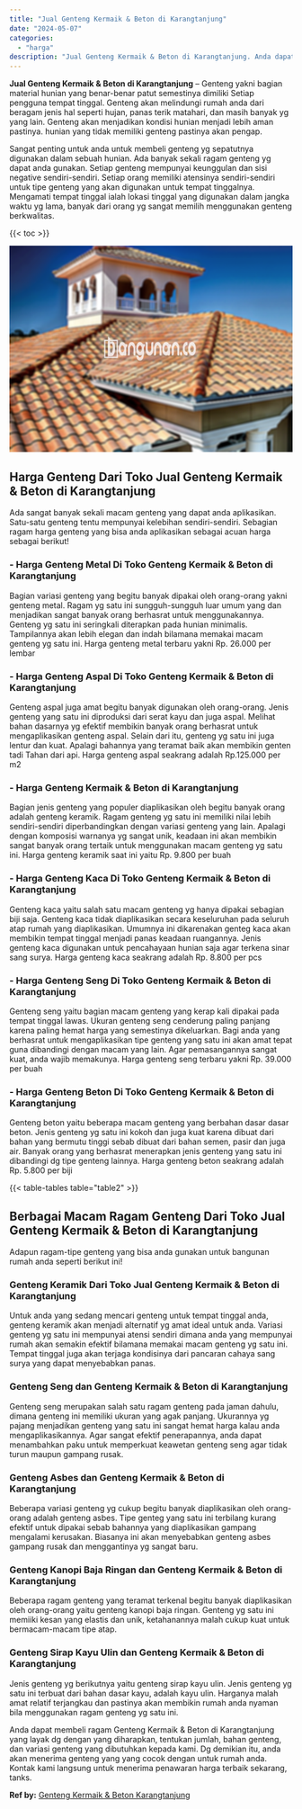 ```yaml
---
title: "Jual Genteng Kermaik & Beton di Karangtanjung"
date: "2024-05-07"
categories: 
  - "harga"
description: "Jual Genteng Kermaik & Beton di Karangtanjung. Anda dapat membeli ragam Genteng Kermaik & Beton di Karangtanjung yang layak dg dengan yang diharapkan, tentuk..."
---
```


**Jual Genteng Kermaik & Beton di Karangtanjung** – Genteng yakni bagian material hunian yang benar-benar patut semestinya dimiliki Setiap pengguna tempat tinggal. Genteng akan melindungi rumah anda dari beragam jenis hal seperti hujan, panas terik matahari, dan masih banyak yg yang lain. Genteng akan menjadikan kondisi hunian menjadi lebih aman pastinya. hunian yang tidak memiliki genteng pastinya akan pengap.

Sangat penting untuk anda untuk membeli genteng yg sepatutnya digunakan dalam sebuah hunian. Ada banyak sekali ragam genteng yg dapat anda gunakan. Setiap genteng mempunyai keunggulan dan sisi negative sendiri-sendiri. Setiap orang memiliki atensinya sendiri-sendiri untuk tipe genteng yang akan digunakan untuk tempat tinggalnya. Mengamati tempat tinggal ialah lokasi tinggal yang digunakan dalam jangka waktu yg lama, banyak dari orang yg sangat memilih menggunakan genteng berkwalitas.

{{< toc >}}

![Jual Genteng Kermaik & Beton di Karangtanjung](/images/genteng-minimalis-murah10.png)

## Harga Genteng Dari Toko Jual Genteng Kermaik & Beton di Karangtanjung

Ada sangat banyak sekali macam genteng yang dapat anda aplikasikan. Satu-satu genteng tentu mempunyai kelebihan sendiri-sendiri. Sebagian ragam harga genteng yang bisa anda aplikasikan sebagai acuan harga sebagai berikut!

### \- Harga Genteng Metal Di Toko Genteng Kermaik & Beton di Karangtanjung

Bagian variasi genteng yang begitu banyak dipakai oleh orang-orang yakni genteng metal. Ragam yg satu ini sungguh-sungguh luar umum yang dan menjadikan sangat banyak orang berhasrat untuk menggunakannya. Genteng yg satu ini seringkali diterapkan pada hunian minimalis. Tampilannya akan lebih elegan dan indah bilamana memakai macam genteng yg satu ini. Harga genteng metal terbaru yakni Rp. 26.000 per lembar

### \- Harga Genteng Aspal Di Toko Genteng Kermaik & Beton di Karangtanjung

Genteng aspal juga amat begitu banyak digunakan oleh orang-orang. Jenis genteng yang satu ini diproduksi dari serat kayu dan juga aspal. Melihat bahan dasarnya yg efektif membikin banyak orang berhasrat untuk mengaplikasikan genteng aspal. Selain dari itu, genteng yg satu ini juga lentur dan kuat. Apalagi bahannya yang teramat baik akan membikin genten tadi Tahan dari api. Harga genteng aspal seakrang adalah Rp.125.000 per m2

### \- Harga Genteng Kermaik & Beton di Karangtanjung

Bagian jenis genteng yang populer diaplikasikan oleh begitu banyak orang adalah genteng keramik. Ragam genteng yg satu ini memiliki nilai lebih sendiri-sendiri diperbandingkan dengan variasi genteng yang lain. Apalagi dengan komposisi warnanya yg sangat unik, keadaan ini akan membikin sangat banyak orang tertaik untuk menggunakan macam genteng yg satu ini. Harga genteng keramik saat ini yaitu Rp. 9.800 per buah

### \- Harga Genteng Kaca Di Toko Genteng Kermaik & Beton di Karangtanjung

Genteng kaca yaitu salah satu macam genteng yg hanya dipakai sebagian biji saja. Genteng kaca tidak diaplikasikan secara keseluruhan pada seluruh atap rumah yang diaplikasikan. Umumnya ini dikarenakan genteg kaca akan membikin tempat tinggal menjadi panas keadaan ruangannya. Jenis genteng kaca digunakan untuk pencahayaan hunian saja agar terkena sinar sang surya. Harga genteng kaca seakrang adalah Rp. 8.800 per pcs

### \- Harga Genteng Seng Di Toko Genteng Kermaik & Beton di Karangtanjung

Genteng seng yaitu bagian macam genteng yang kerap kali dipakai pada tempat tinggal lawas. Ukuran genteng seng cenderung paling panjang karena paling hemat harga yang semestinya dikeluarkan. Bagi anda yang berhasrat untuk mengaplikasikan tipe genteng yang satu ini akan amat tepat guna dibandingi dengan macam yang lain. Agar pemasangannya sangat kuat, anda wajib memakunya. Harga genteng seng terbaru yakni Rp. 39.000 per buah

### \- Harga Genteng Beton Di Toko Genteng Kermaik & Beton di Karangtanjung

Genteng beton yaitu beberapa macam genteng yang berbahan dasar dasar beton. Jenis genteng yg satu ini kokoh dan juga kuat karena dibuat dari bahan yang bermutu tinggi sebab dibuat dari bahan semen, pasir dan juga air. Banyak orang yang berhasrat menerapkan jenis genteng yang satu ini dibandingi dg tipe genteng lainnya. Harga genteng beton seakrang adalah Rp. 5.800 per biji

{{< table-tables table="table2" >}}

## Berbagai Macam Ragam Genteng Dari Toko Jual Genteng Kermaik & Beton di Karangtanjung

Adapun ragam-tipe genteng yang bisa anda gunakan untuk bangunan rumah anda seperti berikut ini!

### Genteng Keramik Dari Toko Jual Genteng Kermaik & Beton di Karangtanjung

Untuk anda yang sedang mencari genteng untuk tempat tinggal anda, genteng keramik akan menjadi alternatif yg amat ideal untuk anda. Variasi genteng yg satu ini mempunyai atensi sendiri dimana anda yang mempunyai rumah akan semakin efektif bilamana memakai macam genteng yg satu ini. Tempat tinggal juga akan terjaga kondisinya dari pancaran cahaya sang surya yang dapat menyebabkan panas.

### Genteng Seng dan Genteng Kermaik & Beton di Karangtanjung

Genteng seng merupakan salah satu ragam genteng pada jaman dahulu, dimana genteng ini memiliki ukuran yang agak panjang. Ukurannya yg pajang menjadikan genteng yang satu ini sangat hemat harga kalau anda mengaplikasikannya. Agar sangat efektif penerapannya, anda dapat menambahkan paku untuk memperkuat keawetan genteng seng agar tidak turun maupun gampang rusak.

### Genteng Asbes dan Genteng Kermaik & Beton di Karangtanjung

Beberapa variasi genteng yg cukup begitu banyak diaplikasikan oleh orang-orang adalah genteng asbes. Tipe genteg yang satu ini terbilang kurang efektif untuk dipakai sebab bahannya yang diaplikasikan gampang mengalami kerusakan. Biasanya ini akan menyebabkan genteng asbes gampang rusak dan menggantinya yg sangat baru.

### Genteng Kanopi Baja Ringan dan Genteng Kermaik & Beton di Karangtanjung

Beberapa ragam genteng yang teramat terkenal begitu banyak diaplikasikan oleh orang-orang yaitu genteng kanopi baja ringan. Genteng yg satu ini memiiki kesan yang elastis dan unik, ketahanannya malah cukup kuat untuk bermacam-macam tipe atap.

### Genteng Sirap Kayu Ulin dan Genteng Kermaik & Beton di Karangtanjung

Jenis genteng yg berikutnya yaitu genteng sirap kayu ulin. Jenis genteng yg satu ini terbuat dari bahan dasar kayu, adalah kayu ulin. Harganya malah amat relatif terjangkau dan pastinya akan membikin rumah anda nyaman bila menggunakan ragam genteng yg satu ini.

Anda dapat membeli ragam Genteng Kermaik & Beton di Karangtanjung yang layak dg dengan yang diharapkan, tentukan jumlah, bahan genteng, dan variasi genteng yang dibutuhkan kepada kami. Dg demikian itu, anda akan menerima genteng yang yang cocok dengan untuk rumah anda. Kontak kami langsung untuk menerima penawaran harga terbaik sekarang, tanks.

**Ref by:**  [Genteng Kermaik & Beton  Karangtanjung](https://id.wikipedia.org/wiki/Genteng)
